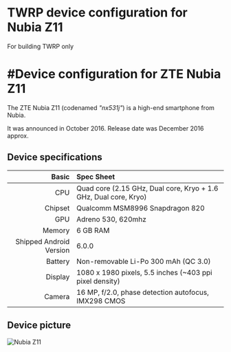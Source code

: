 TWRP device configuration for Nubia Z11
==============
For building TWRP only




#Device configuration for ZTE Nubia Z11
=========================================

The ZTE Nubia Z11 (codenamed _"nx531j"_) is a high-end smartphone from Nubia.

It was announced in October 2016. Release date was December 2016 approx.

## Device specifications

Basic   | Spec Sheet
-------:|:-------------------------
CPU     | Quad core (2.15 GHz, Dual core, Kryo + 1.6 GHz, Dual core, Kryo)
Chipset | Qualcomm MSM8996 Snapdragon 820
GPU     | Adreno 530, 620mhz
Memory  | 6 GB RAM
Shipped Android Version | 6.0.0
Battery | Non-removable Li-Po 300 mAh (QC 3.0)
Display | 1080 x 1980 pixels, 5.5 inches (~403 ppi pixel density)
Camera  | 16 MP, f/2.0, phase detection autofocus, IMX298 CMOS 

## Device picture

![Nubia Z11](https://oss.nubia.com/resources/images/Z11/photo/z11-b.jpg "ZTE Nubia Z11 in black & gold")
